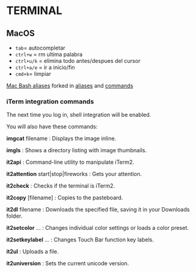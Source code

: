 # TERMINAL

## MacOS

* `tab`= autocompletar
* `ctrl+w` = rm ultima palabra
* `ctrl+u/k` = elimina todo antes/despues del cursor
* `ctrl+a/e` = ir a inicio/fin
* `cmd+k`= limpiar

[Mac Bash aliases](https://github.com/kyleshevlin/.dotfiles/) forked in [aliases](assets/mac-aliases.sh) and [commands](assets/mac-commands.sh)


### iTerm integration commands

The next time you log in, shell integration will be enabled.

You will also have these commands:

**imgcat** filename
:    Displays the image inline.

**imgls**
:    Shows a directory listing with image thumbnails.

**it2api**
:    Command-line utility to manipulate iTerm2.

**it2attention** start|stop|fireworks
:    Gets your attention.

**it2check**
:    Checks if the terminal is iTerm2.

**it2copy** [filename]
:    Copies to the pasteboard.

**it2dl** filename
:    Downloads the specified file, saving it in your Downloads folder.

**it2setcolor** ...
:    Changes individual color settings or loads a color preset.

**it2setkeylabel** ...
:    Changes Touch Bar function key labels.

**it2ul**
:    Uploads a file.

**it2universion**
:    Sets the current unicode version.
